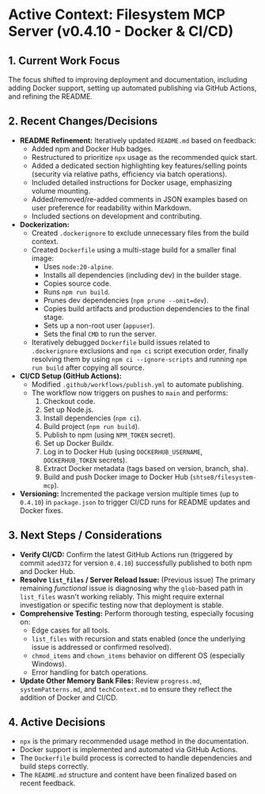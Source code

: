 # Active Context: Filesystem MCP Server (v0.4.10 - Docker & CI/CD)

## 1. Current Work Focus

The focus shifted to improving deployment and documentation, including adding
Docker support, setting up automated publishing via GitHub Actions, and refining
the README.

## 2. Recent Changes/Decisions

- **README Refinement:** Iteratively updated `README.md` based on feedback:
  - Added npm and Docker Hub badges.
  - Restructured to prioritize `npx` usage as the recommended quick start.
  - Added a dedicated section highlighting key features/selling points (security
    via relative paths, efficiency via batch operations).
  - Included detailed instructions for Docker usage, emphasizing volume
    mounting.
  - Added/removed/re-added comments in JSON examples based on user preference
    for readability within Markdown.
  - Included sections on development and contributing.
- **Dockerization:**
  - Created `.dockerignore` to exclude unnecessary files from the build context.
  - Created `Dockerfile` using a multi-stage build for a smaller final image:
    - Uses `node:20-alpine`.
    - Installs all dependencies (including dev) in the builder stage.
    - Copies source code.
    - Runs `npm run build`.
    - Prunes dev dependencies (`npm prune --omit=dev`).
    - Copies build artifacts and production dependencies to the final stage.
    - Sets up a non-root user (`appuser`).
    - Sets the final `CMD` to run the server.
  - Iteratively debugged `Dockerfile` build issues related to `.dockerignore`
    exclusions and `npm ci` script execution order, finally resolving them by
    using `npm ci --ignore-scripts` and running `npm run build` after copying
    all source.
- **CI/CD Setup (GitHub Actions):**
  - Modified `.github/workflows/publish.yml` to automate publishing.
  - The workflow now triggers on pushes to `main` and performs:
    1. Checkout code.
    2. Set up Node.js.
    3. Install dependencies (`npm ci`).
    4. Build project (`npm run build`).
    5. Publish to npm (using `NPM_TOKEN` secret).
    6. Set up Docker Buildx.
    7. Log in to Docker Hub (using `DOCKERHUB_USERNAME`, `DOCKERHUB_TOKEN`
       secrets).
    8. Extract Docker metadata (tags based on version, branch, sha).
    9. Build and push Docker image to Docker Hub (`shtse8/filesystem-mcp`).
- **Versioning:** Incremented the package version multiple times (up to
  `0.4.10`) in `package.json` to trigger CI/CD runs for README updates and
  Docker fixes.

## 3. Next Steps / Considerations

- **Verify CI/CD:** Confirm the latest GitHub Actions run (triggered by commit
  `aded372` for version `0.4.10`) successfully published to both npm and Docker
  Hub.
- **Resolve `list_files` / Server Reload Issue:** (Previous issue) The primary
  remaining _functional_ issue is diagnosing why the `glob`-based path in
  `list_files` wasn't working reliably. This might require external
  investigation or specific testing now that deployment is stable.
- **Comprehensive Testing:** Perform thorough testing, especially focusing on:
  - Edge cases for all tools.
  - `list_files` with recursion and stats enabled (once the underlying issue is
    addressed or confirmed resolved).
  - `chmod_items` and `chown_items` behavior on different OS (especially
    Windows).
  - Error handling for batch operations.
- **Update Other Memory Bank Files:** Review `progress.md`, `systemPatterns.md`,
  and `techContext.md` to ensure they reflect the addition of Docker and CI/CD.

## 4. Active Decisions

- `npx` is the primary recommended usage method in the documentation.
- Docker support is implemented and automated via GitHub Actions.
- The `Dockerfile` build process is corrected to handle dependencies and build
  steps correctly.
- The `README.md` structure and content have been finalized based on recent
  feedback.
